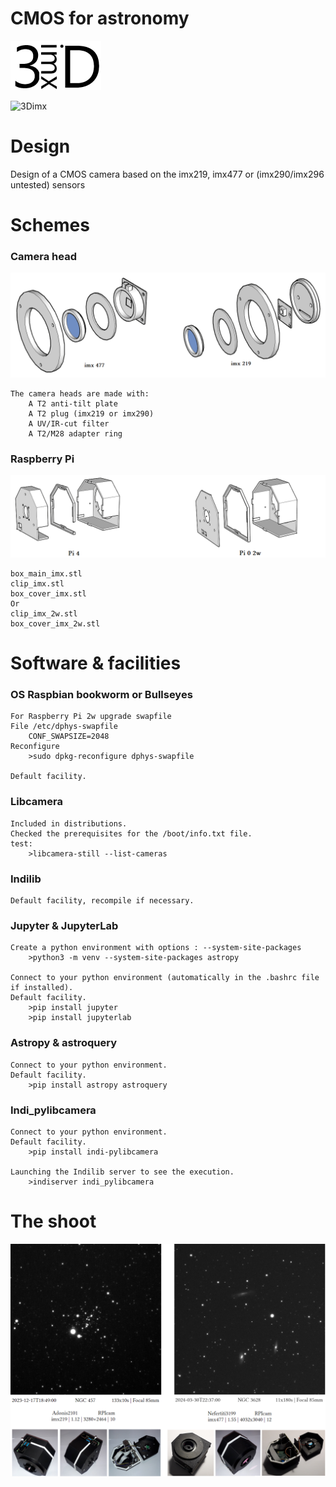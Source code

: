 # CMOS for astronomy
![3Dimx](3Dimx.png?raw=true "3Dimx.png")

![3Dimx](http://img.shields.io/badge/powered%20by-3Dimx-blue.svg?style=flat)

# Design
Design of a CMOS camera based on the imx219, imx477 or (imx290/imx296 untested) sensors

# Schemes

### Camera head
<img src="3D_camera_head.png">

	The camera heads are made with:
		A T2 anti-tilt plate
		A T2 plug (imx219 or imx290)
		A UV/IR-cut filter
		A T2/M28 adapter ring

### Raspberry Pi
<img src="3D_Pi.png">
	
	box_main_imx.stl
	clip_imx.stl 
	box_cover_imx.stl
	Or	
	clip_imx_2w.stl 
	box_cover_imx_2w.stl
	
# Software & facilities

### OS Raspbian bookworm or Bullseyes 
	For Raspberry Pi 2w upgrade swapfile
	File /etc/dphys-swapfile
		CONF_SWAPSIZE=2048
	Reconfigure
		>sudo dpkg-reconfigure dphys-swapfile
	
	Default facility.
	
### Libcamera
	Included in distributions.
	Checked the prerequisites for the /boot/info.txt file.
	test:
		>libcamera-still --list-cameras
	
### Indilib
	Default facility, recompile if necessary.
	
### Jupyter & JupyterLab
	Create a python environment with options : --system-site-packages
		>python3 -m venv --system-site-packages astropy
		
	Connect to your python environment (automatically in the .bashrc file if installed).
	Default facility.
		>pip install jupyter
		>pip install jupyterlab
		
### Astropy & astroquery
	Connect to your python environment.
	Default facility.
		>pip install astropy astroquery
		
### Indi_pylibcamera
	Connect to your python environment.
	Default facility.
		>pip install indi-pylibcamera
			
	Launching the Indilib server to see the execution.
		>indiserver indi_pylibcamera
		
		
# The shoot
<img src="3Dshoot.png">